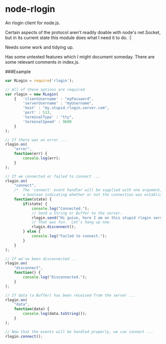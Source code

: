 # node-rlogin
An rlogin client for node.js.

Certain aspects of the protocol aren't readily doable with node's net.Socket, but in its current state this module does what I need it to do. :|

Needs some work and tidying up.

Has some untested features which I might document someday.  There are some relevant comments in index.js.

###Example

```js
var RLogin = require('rlogin');

// All of these options are required
var rlogin = new RLogin(
	{	'clientUsername' : "myPassword",
		'serverUsername' : "myUsername",
		'host' : "my.stupid.rlogin.server.com",
		'port' : 513,
		'terminalType' : "tty",
		'terminalSpeed' : 9600
	}
);

// If there was an error ...
rlogin.on(
	"error",
	function(err) {
		console.log(err);
	}
);

// If we connected or failed to connect ...
rlogin.on(
	"connect",
	/*	The 'connect' event handler will be supplied with one argument,
		a boolean indicating whether or not the connection was established. */
	function(state) {
		if(state) {
			console.log("Connected.");
			// Send a String or Buffer to the server.
			rlogin.send("Hi guise, here I am on this stupid rlogin server.");
			// That was fun.  Let's hang up now.
			rlogin.disconnect();
		} else {
			console.log("Failed to connect.");
		}
	}
);

// If we've been disconnected ...
rlogin.on(
	"disconnect",
	function() {
		console.log("Disconnected.");
	}
);

// If data (a Buffer) has been received from the server ...
rlogin.on(
	"data",
	function(data) {
		console.log(data.toString());
	}
);

// Now that the events will be handled properly, we can connect ...
rlogin.connect();
``` 